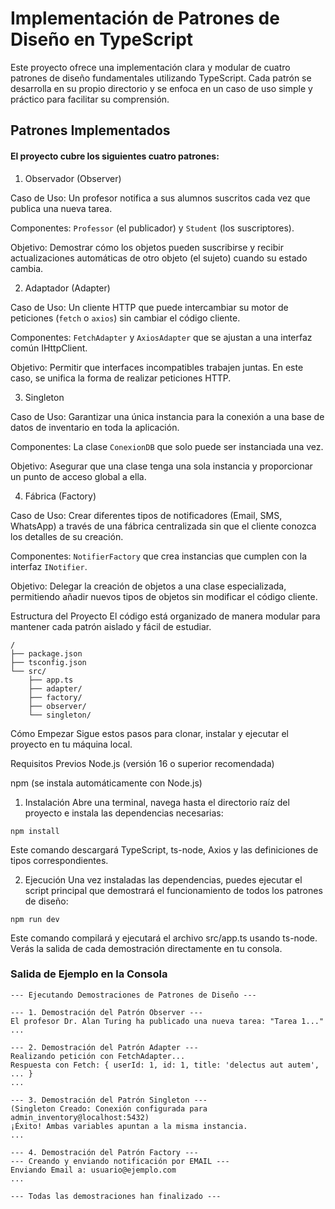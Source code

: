 # Implementación de Patrones de Diseño en TypeScript
Este proyecto ofrece una implementación clara y modular de cuatro patrones de diseño fundamentales utilizando TypeScript. Cada patrón se desarrolla en su propio directorio y se enfoca en un caso de uso simple y práctico para facilitar su comprensión.

## Patrones Implementados
#### El proyecto cubre los siguientes cuatro patrones:

1. Observador (Observer)

Caso de Uso: Un profesor notifica a sus alumnos suscritos cada vez que publica una nueva tarea.

Componentes: `Professor` (el publicador) y `Student` (los suscriptores).

Objetivo: Demostrar cómo los objetos pueden suscribirse y recibir actualizaciones automáticas de otro objeto (el sujeto) cuando su estado cambia.

2. Adaptador (Adapter)

Caso de Uso: Un cliente HTTP que puede intercambiar su motor de peticiones (`fetch` o `axios`) sin cambiar el código cliente.

Componentes: `FetchAdapter` y `AxiosAdapter` que se ajustan a una interfaz común IHttpClient.

Objetivo: Permitir que interfaces incompatibles trabajen juntas. En este caso, se unifica la forma de realizar peticiones HTTP.

3. Singleton

Caso de Uso: Garantizar una única instancia para la conexión a una base de datos de inventario en toda la aplicación.

Componentes: La clase `ConexionDB` que solo puede ser instanciada una vez.

Objetivo: Asegurar que una clase tenga una sola instancia y proporcionar un punto de acceso global a ella.

4. Fábrica (Factory)

Caso de Uso: Crear diferentes tipos de notificadores (Email, SMS, WhatsApp) a través de una fábrica centralizada sin que el cliente conozca los detalles de su creación.

Componentes: `NotifierFactory` que crea instancias que cumplen con la interfaz `INotifier`.

Objetivo: Delegar la creación de objetos a una clase especializada, permitiendo añadir nuevos tipos de objetos sin modificar el código cliente.

Estructura del Proyecto
El código está organizado de manera modular para mantener cada patrón aislado y fácil de estudiar.
```
/
├── package.json
├── tsconfig.json
└── src/
    ├── app.ts           
    ├── adapter/
    ├── factory/
    ├── observer/
    └── singleton/
```
Cómo Empezar
Sigue estos pasos para clonar, instalar y ejecutar el proyecto en tu máquina local.

Requisitos Previos
Node.js (versión 16 o superior recomendada)

npm (se instala automáticamente con Node.js)

1. Instalación
Abre una terminal, navega hasta el directorio raíz del proyecto e instala las dependencias necesarias:
```
npm install
```
Este comando descargará TypeScript, ts-node, Axios y las definiciones de tipos correspondientes.

2. Ejecución
Una vez instaladas las dependencias, puedes ejecutar el script principal que demostrará el funcionamiento de todos los patrones de diseño:
```
npm run dev
```
Este comando compilará y ejecutará el archivo src/app.ts usando ts-node. Verás la salida de cada demostración directamente en tu consola.

### Salida de Ejemplo en la Consola
```
--- Ejecutando Demostraciones de Patrones de Diseño ---

--- 1. Demostración del Patrón Observer ---
El profesor Dr. Alan Turing ha publicado una nueva tarea: "Tarea 1..."
...

--- 2. Demostración del Patrón Adapter ---
Realizando petición con FetchAdapter...
Respuesta con Fetch: { userId: 1, id: 1, title: 'delectus aut autem', ... }
...

--- 3. Demostración del Patrón Singleton ---
(Singleton Creado: Conexión configurada para admin_inventory@localhost:5432)
¡Éxito! Ambas variables apuntan a la misma instancia.
...

--- 4. Demostración del Patrón Factory ---
--- Creando y enviando notificación por EMAIL ---
Enviando Email a: usuario@ejemplo.com
...

--- Todas las demostraciones han finalizado ---
```

